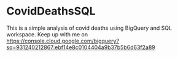 # CovidDeathsSQL
This is a simple analysis of covid deaths using BigQuery and SQL workspace. Keep up with me on https://console.cloud.google.com/bigquery?sq=931240212867:ebf14e8c0104404a9b37b5b6d63f2a89
